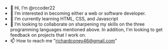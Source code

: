 - 👋 Hi, I’m @rccoder22
- 👀 I’m interested in becoming either a web or software developer.
- 🌱 I’m currently learning HTML, CSS, and Javascript
- 💞️ I’m looking to collaborate on sharpening my skills on the three programming languages mentioned above.  In addition, I'm looking to get feedback on projects that I work on.
- 📫 How to reach me "richardconey46@gmail.com"

<!---
rccoder22/rccoder22 is a ✨ special ✨ repository because its `README.md` (this file) appears on your GitHub profile.
You can click the Preview link to take a look at your changes.
--->
